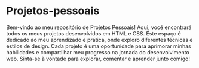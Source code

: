 # Projetos-pessoais
Bem-vindo ao meu repositório de Projetos Pessoais! Aqui, você encontrará todos os meus projetos desenvolvidos em HTML e CSS. Este espaço é dedicado ao meu aprendizado e prática, onde exploro diferentes técnicas e estilos de design. Cada projeto é uma oportunidade para aprimorar minhas habilidades e compartilhar meu progresso na jornada do desenvolvimento web. Sinta-se à vontade para explorar, comentar e aprender junto comigo!
